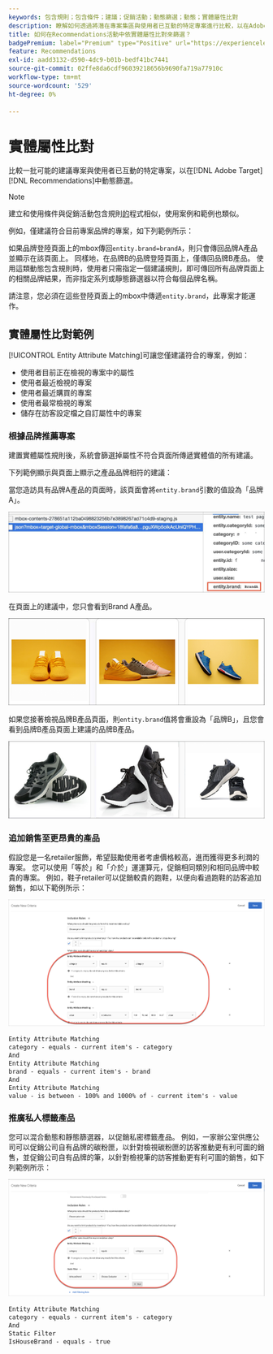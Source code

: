 ```yaml
---
keywords: 包含規則；包含條件；建議；促銷活動；動態篩選；動態；實體屬性比對
description: 瞭解如何透過將潛在專案集區與使用者已互動的特定專案進行比較，以在Adobe [!DNL Target] Recommendations中動態篩選。
title: 如何在Recommendations活動中依實體屬性比對來篩選？
badgePremium: label="Premium" type="Positive" url="https://experienceleague.adobe.com/docs/target/using/introduction/intro.html?lang=en#premium newtab=true" tooltip="檢視Target Premium包含的內容。"
feature: Recommendations
exl-id: aadd3132-d590-4dc9-b01b-bedf41bc7441
source-git-commit: 02ffe8da6cdf96039218656b9690fa719a77910c
workflow-type: tm+mt
source-wordcount: '529'
ht-degree: 0%

---
```


# 實體屬性比對

比較一批可能的建議專案與使用者已互動的特定專案，以在[!DNL Adobe Target] [!DNL Recommendations]中動態篩選。

>[!NOTE]
>
>建立和使用條件與促銷活動包含規則[的](/help/main/c-recommendations/c-algorithms/use-dynamic-and-static-inclusion-rules.md)程式相似，使用案例和範例也類似。

例如，僅建議符合目前專案品牌的專案，如下列範例所示：

如果品牌登陸頁面上的mbox傳回`entity.brand=brandA`，則只會傳回品牌A產品並顯示在該頁面上。 同樣地，在品牌B的品牌登陸頁面上，僅傳回品牌B產品。 使用這類動態包含規則時，使用者只需指定一個建議規則，即可傳回所有品牌頁面上的相關品牌結果，而非指定系列或靜態篩選器以符合每個品牌名稱。

請注意，您必須在這些登陸頁面上的mbox中傳遞`entity.brand`，此專案才能運作。

## 實體屬性比對範例

[!UICONTROL Entity Attribute Matching]可讓您僅建議符合的專案，例如：

* 使用者目前正在檢視的專案中的屬性
* 使用者最近檢視的專案
* 使用者最近購買的專案
* 使用者最常檢視的專案
* 儲存在訪客設定檔之自訂屬性中的專案

### 根據品牌推薦專案

建置實體屬性規則後，系統會篩選掉屬性不符合頁面所傳遞實體值的所有建議。

下列範例顯示與頁面上顯示之產品品牌相符的建議：

當您造訪具有品牌A產品的頁面時，該頁面會將`entity.brand`引數的值設為「品牌A」。

![目標呼叫範例](/help/main/c-recommendations/c-algorithms/assets/example-target-call.png)

在頁面上的建議中，您只會看到Brand A產品。

![品牌A建議](/help/main/c-recommendations/c-algorithms/assets/brandA.png)

如果您接著檢視品牌B產品頁面，則`entity.brand`值將會重設為「品牌B」，且您會看到品牌B產品頁面上建議的品牌B產品。

![品牌B建議](/help/main/c-recommendations/c-algorithms/assets/brandB.png)

### 追加銷售至更昂貴的產品

假設您是一名retailer服飾，希望鼓勵使用者考慮價格較高，進而獲得更多利潤的專案。 您可以使用「等於」和「介於」運運算元，促銷相同類別和相同品牌中較貴的專案。 例如，鞋子retailer可以促銷較貴的跑鞋，以便向看過跑鞋的訪客追加銷售，如以下範例所示：

![追加銷售](/help/main/c-recommendations/c-algorithms/assets/upsell.png)

```
Entity Attribute Matching
category - equals - current item's - category 
And 
Entity Attribute Matching
brand - equals - current item's - brand 
And 
Entity Attribute Matching
value - is between - 100% and 1000% of - current item's - value
```

### 推廣私人標籤產品

您可以混合動態和靜態篩選器，以促銷私密標籤產品。 例如，一家辦公室供應公司可以促銷公司自有品牌的碳粉匣，以針對檢視碳粉匣的訪客推動更有利可圖的銷售，並促銷公司自有品牌的筆，以針對檢視筆的訪客推動更有利可圖的銷售，如下列範例所示：

![自家品牌](/help/main/c-recommendations/c-algorithms/assets/housebrand.png)

```
Entity Attribute Matching
category - equals - current item's - category 
And
Static Filter
IsHouseBrand - equals - true
```
